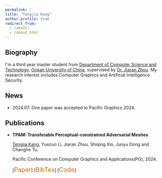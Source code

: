 ```yaml
---
permalink: /
title: "Tengjia Kang"
author_profile: true
redirect_from: 
  - /about/
  - /about.html
---
```

## Biography
I'm a third year master student from [Department of Computer Science and Technology](https://it.ouc.edu.cn/main.htm), [Ocean University of China](https://www.ouc.edu.cn/main.htm), supervised by [Dr. Jiaran Zhou](https://jiaranzhou.github.io/). My research interest includes Computer Graphics and Artificial Intelligence Security.

## News
- 2024.07: One paper was accepted to Pacific Graphics 2024.

## Publications
- **TPAM: Transferable Perceptual-constrained Adversarial Meshes**

  <u>Tengjia Kang</u>, Yuezun Li, Jiaran Zhou, Shiqing Xin, Junyu Dong and Changhe Tu.

  Pacific Conference on Computer Graphics and Applications(PG), 2024.
  
  [<a href="https://tengjia-kang-research.oss-cn-beijing.aliyuncs.com/TPAM/TPAM.pdf" style="text-decoration: none; color: #c16f00;font-size: 20px">Paper</a>] [<a href="https://tengjia-kang-research.oss-cn-beijing.aliyuncs.com/TPAM/scholar.bib" style="text-decoration: none; color: #c16f00;font-size: 20px">BibTex</a>] [<a href="https://github.com/Tengjia-Kang/TPAM.git" style="text-decoration: none; color: #c16f00;font-size: 20px">Code</a>]

